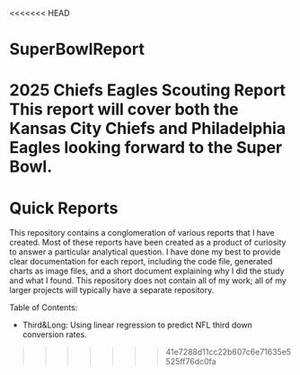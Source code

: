 <<<<<<< HEAD
# SuperBowlReport
2025 Chiefs Eagles Scouting Report
This report will cover both the Kansas City Chiefs and Philadelphia Eagles looking forward to the Super Bowl. 
=======
# Quick Reports
This repository contains a conglomeration of various reports that I have created. 
Most of these reports have been created as a product of curiosity to answer a particular analytical question. 
I have done my best to provide clear documentation for each report, including the code file, generated charts as image files, and a short document explaining why I did the study and what I found. 
This repository does not contain all of my work; all of my larger projects will typically have a separate repository. 

Table of Contents:
- Third&Long: Using linear regression to predict NFL third down conversion rates. 
>>>>>>> 41e7288d11cc22b607c6e71635e5525ff76dc0fa

